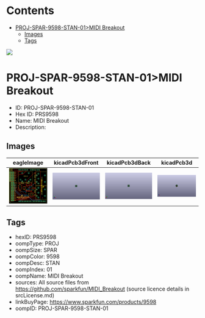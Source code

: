 



Contents
========

* [PROJ-SPAR-9598-STAN-01>MIDI Breakout](#proj-spar-9598-stan-01midi-breakout)
	* [Images](#images)
	* [Tags](#tags)
  
![][im]
# PROJ-SPAR-9598-STAN-01>MIDI Breakout

- ID: PROJ-SPAR-9598-STAN-01
- Hex ID: PRS9598
- Name: MIDI Breakout
- Description: 

## Images
  
  

|eagleImage|kicadPcb3dFront|kicadPcb3dBack|kicadPcb3d|
| :---: | :---: | :---: | :---: |
|[![eagleImage](eagleImage_140.png)](eagleImage_.png)|[![kicadPcb3dFront](kicadPcb3dFront_140.png)](kicadPcb3dFront_.png)|[![kicadPcb3dBack](kicadPcb3dBack_140.png)](kicadPcb3dBack_.png)|[![kicadPcb3d](kicadPcb3d_140.png)](kicadPcb3d_.png)|

## Tags

- hexID: PRS9598
- oompType: PROJ
- oompSize: SPAR
- oompColor: 9598
- oompDesc: STAN
- oompIndex: 01
- oompName: MIDI Breakout
- sources: All source files from https://github.com/sparkfun/MIDI_Breakout (source licence details in srcLicense.md)
- linkBuyPage: https://www.sparkfun.com/products/9598
- oompID: PROJ-SPAR-9598-STAN-01



[im]: kicadPcb3d_450.png
